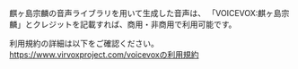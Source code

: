麒ヶ島宗麟の音声ライブラリを用いて生成した音声は、
「VOICEVOX:麒ヶ島宗麟」とクレジットを記載すれば、商用・非商用で利用可能です。

利用規約の詳細は以下をご確認ください。
https://www.virvoxproject.com/voicevoxの利用規約
